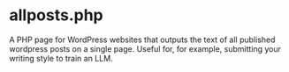 # allposts.php
A PHP page for WordPress websites that outputs the text of all published wordpress posts on a single page. Useful for, for example, submitting your writing style to train an LLM.
